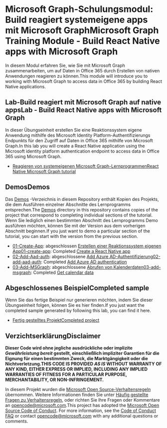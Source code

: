 # <a name="microsoft-graph-training-module---build-react-native-apps-with-microsoft-graph"></a><span data-ttu-id="25d51-101">Microsoft Graph-Schulungsmodul: Build reagiert systemeigene apps mit Microsoft Graph</span><span class="sxs-lookup"><span data-stu-id="25d51-101">Microsoft Graph Training Module - Build React Native apps with Microsoft Graph</span></span>

<span data-ttu-id="25d51-102">In diesem Modul erfahren Sie, wie Sie mit Microsoft Graph zusammenarbeiten, um auf Daten in Office 365 durch Erstellen von nativen Anwendungen reagieren zu können.</span><span class="sxs-lookup"><span data-stu-id="25d51-102">This module will introduce you to working with Microsoft Graph to access data in Office 365 by building React Native applications.</span></span>

## <a name="lab---build-react-native-apps-with-microsoft-graph"></a><span data-ttu-id="25d51-103">Lab-Build reagiert mit Microsoft Graph auf native apps</span><span class="sxs-lookup"><span data-stu-id="25d51-103">Lab - Build React Native apps with Microsoft Graph</span></span>

<span data-ttu-id="25d51-104">In dieser Übungseinheit erstellen Sie eine Reaktionssystem eigene Anwendung mithilfe des Microsoft Identity Platform-Authentifizierungs Endpunkts für den Zugriff auf Daten in Office 365 mithilfe von Microsoft Graph.</span><span class="sxs-lookup"><span data-stu-id="25d51-104">In this lab you will create a React Native application using the Microsoft identity platform authentication endpoint to access data in Office 365 using Microsoft Graph.</span></span>

- [<span data-ttu-id="25d51-105">Reagieren von systemeigenen Microsoft Graph-Lernprogrammen</span><span class="sxs-lookup"><span data-stu-id="25d51-105">React Native Microsoft Graph tutorial</span></span>](https://docs.microsoft.com/graph/tutorials/react-native)

## <a name="demos"></a><span data-ttu-id="25d51-106">Demos</span><span class="sxs-lookup"><span data-stu-id="25d51-106">Demos</span></span>

<span data-ttu-id="25d51-107">Das [Demos](./demos) -Verzeichnis in diesem Repository enthält Kopien des Projekts, die dem Ausführen einzelner Abschnitte des Lernprogramms entsprechen.</span><span class="sxs-lookup"><span data-stu-id="25d51-107">The [Demos](./demos) directory in this repository contains copies of the project that correspond to completing individual sections of the tutorial.</span></span> <span data-ttu-id="25d51-108">Wenn Sie lediglich einen bestimmten Abschnitt des Lernprogramms Demo ausführen möchten, können Sie mit der Version aus dem vorherigen Abschnitt beginnen.</span><span class="sxs-lookup"><span data-stu-id="25d51-108">If you just want to demo a particular section of the tutorial, you can start with the version from the previous section.</span></span>

- <span data-ttu-id="25d51-109">[01-Create-App](demos/01-create-app): abgeschlossen [Erstellen einer Reaktionssystem eigenen App](https://docs.microsoft.com/graph/tutorials/react-native?tutorial-step=1)</span><span class="sxs-lookup"><span data-stu-id="25d51-109">[01-create-app](demos/01-create-app): Completed [Create a React Native app](https://docs.microsoft.com/graph/tutorials/react-native?tutorial-step=1)</span></span>
- <span data-ttu-id="25d51-110">[02-Add-Aad-auth](demos/02-add-aad-auth): abgeschlossene [Add Azure AD-Authentifizierung](https://docs.microsoft.com/graph/tutorials/react-native?tutorial-step=3)</span><span class="sxs-lookup"><span data-stu-id="25d51-110">[02-add-aad-auth](demos/02-add-aad-auth): Completed [Add Azure AD authentication](https://docs.microsoft.com/graph/tutorials/react-native?tutorial-step=3)</span></span>
- <span data-ttu-id="25d51-111">[03-Add-MSGraph](demos/03-add-msgraph): abgeschlossene [Abrufen von Kalenderdaten](https://docs.microsoft.com/graph/tutorials/react-native?tutorial-step=4)</span><span class="sxs-lookup"><span data-stu-id="25d51-111">[03-add-msgraph](demos/03-add-msgraph): Completed [Get calendar data](https://docs.microsoft.com/graph/tutorials/react-native?tutorial-step=4)</span></span>

## <a name="completed-sample"></a><span data-ttu-id="25d51-112">Abgeschlossenes Beispiel</span><span class="sxs-lookup"><span data-stu-id="25d51-112">Completed sample</span></span>

<span data-ttu-id="25d51-113">Wenn Sie das fertige Beispiel nur generieren möchten, indem Sie dieser Übungseinheit folgen, können Sie es hier finden.</span><span class="sxs-lookup"><span data-stu-id="25d51-113">If you just want the completed sample generated by following this lab, you can find it here.</span></span>

- [<span data-ttu-id="25d51-114">Fertig gestelltes Projekt</span><span class="sxs-lookup"><span data-stu-id="25d51-114">Completed project</span></span>](demos/03-add-msgraph)

## <a name="disclaimer"></a><span data-ttu-id="25d51-115">Verzichtserklärung</span><span class="sxs-lookup"><span data-stu-id="25d51-115">Disclaimer</span></span>

<span data-ttu-id="25d51-116">**Dieser Code wird ohne jegliche ausdrückliche oder implizite *Gewährleistung bereit* gestellt, einschließlich impliziter Garantien für die Eignung für einen bestimmten Zweck, die Marktgängigkeit oder die Nichtverletzung.**</span><span class="sxs-lookup"><span data-stu-id="25d51-116">**THIS CODE IS PROVIDED *AS IS* WITHOUT WARRANTY OF ANY KIND, EITHER EXPRESS OR IMPLIED, INCLUDING ANY IMPLIED WARRANTIES OF FITNESS FOR A PARTICULAR PURPOSE, MERCHANTABILITY, OR NON-INFRINGEMENT.**</span></span>

<span data-ttu-id="25d51-p102">In diesem Projekt wurden die [Microsoft Open Source-Verhaltensregeln](https://opensource.microsoft.com/codeofconduct/) übernommen. Weitere Informationen finden Sie unter [Häufig gestellte Fragen zu Verhaltensregeln](https://opensource.microsoft.com/codeofconduct/faq/), oder richten Sie Ihre Fragen oder Kommentare an [opencode@microsoft.com](mailto:opencode@microsoft.com).</span><span class="sxs-lookup"><span data-stu-id="25d51-p102">This project has adopted the [Microsoft Open Source Code of Conduct](https://opensource.microsoft.com/codeofconduct/). For more information, see the [Code of Conduct FAQ](https://opensource.microsoft.com/codeofconduct/faq/) or contact [opencode@microsoft.com](mailto:opencode@microsoft.com) with any additional questions or comments.</span></span>
